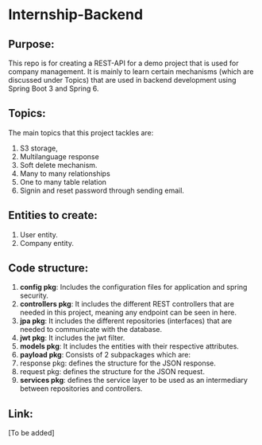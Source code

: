 # Internship-Backend

## Purpose:
This repo is for creating a REST-API for a demo project that is used for company management. It is mainly to learn certain mechanisms (which are discussed under Topics) that are used in backend development using Spring Boot 3 and Spring 6.

## Topics:
The main topics that this project tackles are:
1. S3 storage,
2. Multilanguage response
3. Soft delete mechanism.
4. Many to many relationships
5. One to many table relation
6. Signin and reset password through sending email.

## Entities to create:
1. User entity.
2. Company entity.

## Code structure:
1. **config pkg**: Includes the configuration files for application and spring security.
2. **controllers pkg**: It includes the different REST controllers that are needed in this project, meaning any endpoint can be seen in here.
3. **jpa pkg**: It includes the different repositories (interfaces) that are needed to communicate with the database.
4. **jwt pkg**: It includes the jwt filter.
5. **models pkg**: It includes the entities with their respective attributes.
6. **payload pkg**: Consists of 2 subpackages which are:
  1. response pkg: defines the structure for the JSON response.
  2. request pkg: defines the structure for the JSON request.
7. **services pkg**: defines the service layer to be used as an intermediary between repositories and controllers.

## Link:
[To be added]
